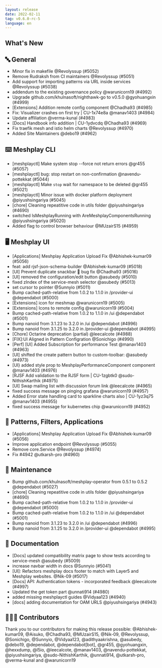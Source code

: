 ```yaml
---
layout: release
date: 2022-02-11
tag: v0.6.0-rc-5
language: en
---
```


## What's New
## 🔤 General
- Minor fix in makefile @Revolyssup (#5052)
- Remove Rudraksh from CI maintainers @Revolyssup (#5051)
- Add support for importing patterns via URL inside services @Revolyssup (#5038)
- addendum to the existing governance policy @warunicorn19 (#4992)
- Upgrade github.com/khulnasoft/nighthawk-go to v0.5.0 @gyohuangxin (#4999)
- [Extensions] Addition remote config component @Chadha93 (#4985)
- Fix: Visualizer crashes on first try | CU-1x74e8a @manav1403 (#4984)
- Update affiliation @verma-kunal (#4983)
- [Docs] Handbook info addition | CU-1ydvcdq @Chadha93 (#4969)
- Fix traefik mesh and istio helm charts @Revolyssup (#4970)
- Added Site Maintainers @debo19 (#4962)

## ⌨️ Meshplay CLI

- [meshplayctl] Make system stop --force not return errors @gr455 (#5057)
- [meshplayctl] bug: stop restart on non-confirmation @navendu-pottekkat (#5044)
- [meshplayctl] Make `stop` wait for namespace to be deleted  @gr455 (#5021)
- [meshplayctl] Minor issue with docker platform deployment @piyushsingariya (#5045)
- [chore] Cleaning repeatitive code in utils folder @piyushsingariya (#4690)
- switched IsMeshplayRunning with AreMeshplayComponentsRunning @piyushsingariya (#5020)
- Added flag to control browser behaviour @MUzairS15 (#4959)

## 🖥 Meshplay UI

- [Applications] Meshplay Application Upload Fix @Abhishek-kumar09 (#5056)
- feat: add rjsf-json-schema-builder @Abhishek-kumar09 (#5018)
- [UI] Prevent duplicate snackbar 🐛 bug fix @Chadha93 (#5016)
- [UI] removed the configuration/edit button @asubedy (#5010)
- fixed zIndex of the service-mesh selector @asubedy (#5013)
- set cursor to pointer @Sunnyio (#5011)
- Bump cached-path-relative from 1.0.2 to 1.1.0 in /provider-ui @dependabot (#5000)
- [Extensions] icon for meshmap @warunicorn19 (#5005)
- [Extensions] Icons to remote config @warunicorn19 (#5004)
- Bump cached-path-relative from 1.0.2 to 1.1.0 in /ui @dependabot (#5001)
- Bump nanoid from 3.1.23 to 3.2.0 in /ui @dependabot (#4996)
- Bump nanoid from 3.1.25 to 3.2.0 in /provider-ui @dependabot (#4995)
- [Chore] Octarine deprecation (partial) @leecalcote (#4988)
- [FIX]:UI Aligned in Pattern Configration @Sonichigo (#4990)
- [Perf] [UI] Added Subscription for performance Test @manav1403 (#4963)
- [UI] shifted the create pattern button to custom-toolbar: @asubedy (#4973)
- [UI} added style prop to  MeshplayPerformanceComponent component @manav1403 (#4976)
- [RJSF Add validation to the RJSF form | CU-1zgbtk0 @sudo-NithishKarthik (#4975)
- [UI] Swap mailing list with discussion forum link @leecalcote (#4965)
- fixed success message on pinging grafana @warunicorn19 (#4957)
- Added Error state handling card to sparkline charts also | CU-1yz3q75 @manav1403 (#4955)
- fixed success message for kubernetes chip @warunicorn19 (#4952)

## 🔋 Patterns, Filters, Applications

- [Applications] Meshplay Application Upload Fix @Abhishek-kumar09 (#5056)
- Improve application endpoint @Revolyssup (#5055)
- Remove core.Service @Revolyssup (#4974)
- Fix #4942 @utkarsh-pro (#4960)

## 🧰 Maintenance

- Bump github.com/khulnasoft/meshplay-operator from 0.5.1 to 0.5.2 @dependabot (#5027)
- [chore] Cleaning repeatitive code in utils folder @piyushsingariya (#4690)
- Bump cached-path-relative from 1.0.2 to 1.1.0 in /provider-ui @dependabot (#5000)
- Bump cached-path-relative from 1.0.2 to 1.1.0 in /ui @dependabot (#5001)
- Bump nanoid from 3.1.23 to 3.2.0 in /ui @dependabot (#4996)
- Bump nanoid from 3.1.25 to 3.2.0 in /provider-ui @dependabot (#4995)

## 📖 Documentation

- [Docs] updated compatibility matrix page to show tests according to service-mesh @asubedy (#5009)
- increase navbar width in docs @Sunnyio (#5041)
- [UI]: Refactors meshplay docs footer to match with Layer5 and Meshplay websites. @Nik-09 (#5017)
- [Docs] API: Authentication tokens - incorporated feedback @leecalcote (#4997)
- Updated the get token part @unnati914 (#4980)
- added missing meshplayctl guides @Vidyaa123 (#4940)
- [docs] adding documentation for OAM URLS @piyushsingariya (#4943)

## 👨🏽‍💻 Contributors

Thank you to our contributors for making this release possible:
@Abhishek-kumar09, @Aisuko, @Chadha93, @MUzairS15, @Nik-09, @Revolyssup, @Sonichigo, @Sunnyio, @Vidyaa123, @adithyaakrishna, @asubedy, @debo19, @dependabot, @dependabot[bot], @gr455, @gyohuangxin, @hexxdump, @l5io, @leecalcote, @manav1403, @navendu-pottekkat, @piyushsingariya, @sudo-NithishKarthik, @unnati914, @utkarsh-pro, @verma-kunal and @warunicorn19
